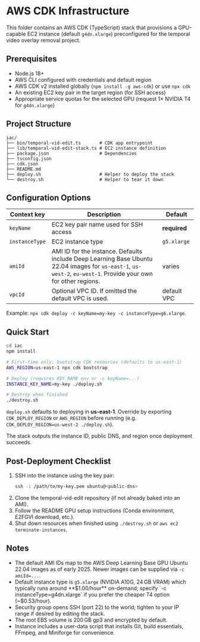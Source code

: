 # AWS CDK Infrastructure

This folder contains an AWS CDK (TypeScript) stack that provisions a GPU-capable EC2 instance (default `g4dn.xlarge`) preconfigured for the temporal video overlay removal project.

## Prerequisites

- Node.js 18+
- AWS CLI configured with credentials and default region
- AWS CDK v2 installed globally (`npm install -g aws-cdk`) or use `npx cdk`
- An existing EC2 key pair in the target region (for SSH access)
- Appropriate service quotas for the selected GPU (request 1× NVIDIA T4 for `g4dn.xlarge`)

## Project Structure

```
iac/
├── bin/temporal-vid-edit.ts       # CDK app entrypoint
├── lib/temporal-vid-edit-stack.ts # EC2 instance definition
├── package.json                   # Dependencies
├── tsconfig.json
├── cdk.json
├── README.md
├── deploy.sh                      # Helper to deploy the stack
└── destroy.sh                     # Helper to tear it down
```

## Configuration Options

| Context key  | Description | Default |
|--------------|-------------|---------|
| `keyName`    | EC2 key pair name used for SSH access | **required** |
| `instanceType` | EC2 instance type | `g5.xlarge` |
| `amiId`      | AMI ID for the instance. Defaults include Deep Learning Base Ubuntu 22.04 images for `us-east-1`, `us-west-2`, `eu-west-1`. Provide your own for other regions. | varies |
| `vpcId`      | Optional VPC ID. If omitted the default VPC is used. | default VPC |

Example: `npx cdk deploy -c keyName=my-key -c instanceType=g6.xlarge`.

## Quick Start

```bash
cd iac
npm install

# First-time only: bootstrap CDK resources (defaults to us-east-1)
AWS_REGION=us-east-1 npx cdk bootstrap

# Deploy (requires KEY_NAME env or -c keyName=...)
INSTANCE_KEY_NAME=my-key ./deploy.sh

# Destroy when finished
./destroy.sh
```

`deploy.sh` defaults to deploying in **us-east-1**. Override by exporting `CDK_DEPLOY_REGION` or `AWS_REGION` before running (e.g. `CDK_DEPLOY_REGION=us-west-2 ./deploy.sh`).

The stack outputs the instance ID, public DNS, and region once deployment succeeds.

## Post-Deployment Checklist

1. SSH into the instance using the key pair:
   ```bash
   ssh -i /path/to/my-key.pem ubuntu@<public-dns>
   ```
2. Clone the temporal-vid-edit repository (if not already baked into an AMI).
3. Follow the README GPU setup instructions (Conda environment, E2FGVI download, etc.).
4. Shut down resources when finished using `./destroy.sh` or `aws ec2 terminate-instances`.

## Notes

- The default AMI IDs map to the AWS Deep Learning Base GPU Ubuntu 22.04 images as of early 2025. Newer images can be supplied via `-c amiId=...`.
- Default instance type is `g5.xlarge` (NVIDIA A10G, 24 GB VRAM) which typically runs around **$1.00/hour** on-demand; specify `-c instanceType=g4dn.xlarge` if you prefer the cheaper T4 option (~$0.53/hour).
- Security group opens SSH (port 22) to the world; tighten to your IP range if desired by editing the stack.
- The root EBS volume is 200 GB gp3 and encrypted by default.
- Instance includes a user-data script that installs Git, build essentials, FFmpeg, and Miniforge for convenience.
